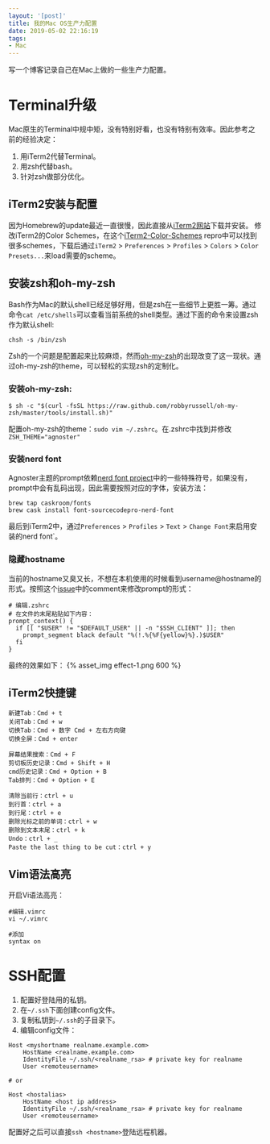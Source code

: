 ```yaml
---
layout: '[post]'
title: 我的Mac OS生产力配置
date: 2019-05-02 22:16:19
tags:
- Mac
---
```

写一个博客记录自己在Mac上做的一些生产力配置。
<!-- more -->
# Terminal升级
Mac原生的Terminal中规中矩，没有特别好看，也没有特别有效率。因此参考之前的经验决定：
1.  用iTerm2代替Terminal。
2.  用zsh代替bash。
3.  针对zsh做部分优化。

## iTerm2安装与配置
因为Homebrew的update最近一直很慢，因此直接从[iTerm2网站](https://www.iterm2.com/index.html)下载并安装。
修改iTerm2的Color Schemes，在这个[iTerm2-Color-Schemes](https://github.com/mbadolato/iTerm2-Color-Schemes) repro中可以找到很多schemes，下载后通过`iTerm2` > `Preferences` > `Profiles` > `Colors` > `Color Presets...`来load需要的scheme。

## 安装zsh和oh-my-zsh
Bash作为Mac的默认shell已经足够好用，但是zsh在一些细节上更胜一筹。通过命令`cat /etc/shells`可以查看当前系统的shell类型。通过下面的命令来设置zsh作为默认shell:
```
chsh -s /bin/zsh
```
Zsh的一个问题是配置起来比较麻烦，然而[oh-my-zsh](https://ohmyz.sh/)的出现改变了这一现状。通过oh-my-zsh的theme，可以轻松的实现zsh的定制化。
### 安装oh-my-zsh:
```
$ sh -c "$(curl -fsSL https://raw.github.com/robbyrussell/oh-my-zsh/master/tools/install.sh)"
```
配置oh-my-zsh的theme：`sudo vim ~/.zshrc`。在.zshrc中找到并修改`ZSH_THEME="agnoster"`
### 安装nerd font
Agnoster主题的prompt依赖[nerd font project](https://nerdfonts.com/)中的一些特殊符号，如果没有，prompt中会有乱码出现，因此需要按照对应的字体，安装方法：
```
brew tap caskroom/fonts
brew cask install font-sourcecodepro-nerd-font
```
最后到iTerm2中，通过`Preferences` > `Profiles` > `Text` > `Change Font`来启用安装的nerd font`。
### 隐藏hostname
当前的hostname又臭又长，不想在本机使用的时候看到username@hostname的形式。按照这个[issue](https://github.com/agnoster/agnoster-zsh-theme/issues/39#issuecomment-307338817)中的comment来修改prompt的形式：
```
# 编辑.zshrc
# 在文件的末尾粘贴如下内容：
prompt_context() {
  if [[ "$USER" != "$DEFAULT_USER" || -n "$SSH_CLIENT" ]]; then
    prompt_segment black default "%(!.%{%F{yellow}%}.)$USER"
  fi
}
```
最终的效果如下：
{% asset_img effect-1.png 600 %}
## iTerm2快捷键
```
新建Tab：Cmd + t
关闭Tab：Cmd + w
切换Tab：Cmd + 数字 Cmd + 左右方向键
切换全屏：Cmd + enter

屏幕结果搜索：Cmd + F
剪切板历史记录：Cmd + Shift + H
cmd历史记录：Cmd + Option + B
Tab排列：Cmd + Option + E

清除当前行：ctrl + u 
到行首：ctrl + a 
到行尾：ctrl + e 
删除光标之前的单词：ctrl + w 
删除到文本末尾：ctrl + k 
Undo：ctrl + _ 
Paste the last thing to be cut：ctrl + y 
```
## Vim语法高亮
开启Vi语法高亮：
```
#编辑.vimrc
vi ~/.vimrc

#添加
syntax on
```

# SSH配置
1. 配置好登陆用的私钥。
2. 在`~/.ssh`下面创建config文件。
3. 复制私钥到`~/.ssh`的子目录下。
4. 编辑config文件：
```
Host <myshortname realname.example.com>
    HostName <realname.example.com>
    IdentityFile ~/.ssh/<realname_rsa> # private key for realname
    User <remoteusername>

# or

Host <hostalias>
    HostName <host ip address>
    IdentityFile ~/.ssh/<realname_rsa> # private key for realname
    User <remoteusername>

```
配置好之后可以直接`ssh <hostname>`登陆远程机器。



